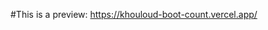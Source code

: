 #This  is a preview:
<a href ="https://khouloud-boot-count.vercel.app/" target ="_blank">https://khouloud-boot-count.vercel.app/ </a>